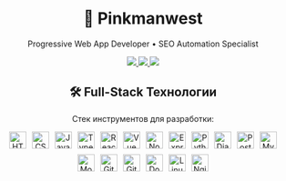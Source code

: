 <!-- README.md -->
<div align="center">
  <h1>👋 Pinkmanwest</h1>
  <p>Progressive Web App Developer  • SEO Automation Specialist</p>
  <a href="https://t.me/snikq ">
    <img src="https://img.shields.io/badge/Telegram-2CA5E0?style=for-the-badge&logo=telegram&logoColor=white " />
  </a>
  <a href="mailto:viner2aer@gmail.com">
    <img src="https://img.shields.io/badge/Gmail-D14836?style=for-the-badge&logo=gmail&logoColor=white " />
  </a>
  <a href="https://discord.com/users/s0sh0">
    <img src="https://img.shields.io/badge/Discord-7289DA?style=for-the-badge&logo=discord&logoColor=white " />
  </a>
  <!-- Технологии -->
 <h2>🛠️ Full-Stack Технологии</h2>
<p>Стек инструментов для разработки:</p>
  <div style="display: flex; flex-wrap: wrap; gap: 10px; justify-content: center;">
  <img src="https://skillicons.dev/icons?i=html " width="30" alt="HTML" />
  <img src="https://skillicons.dev/icons?i=css " width="30" alt="CSS" />
  <img src="https://skillicons.dev/icons?i=javascript " width="30" alt="JavaScript" />
  <img src="https://skillicons.dev/icons?i=typescript " width="30" alt="TypeScript" />
  <img src="https://skillicons.dev/icons?i=react " width="30" alt="React" />
  <img src="https://skillicons.dev/icons?i=vue " width="30" alt="Vue" />
  <img src="https://skillicons.dev/icons?i=nodejs " width="30" alt="Node.js" />
  <img src="https://skillicons.dev/icons?i=express " width="30" alt="Express" />
  <img src="https://skillicons.dev/icons?i=python " width="30" alt="Python" />
  <img src="https://skillicons.dev/icons?i=django " width="30" alt="Django" />
  <img src="https://skillicons.dev/icons?i=postgres " width="30" alt="PostgreSQL" />
  <img src="https://skillicons.dev/icons?i=mysql " width="30" alt="MySQL" />
  <img src="https://skillicons.dev/icons?i=mongodb " width="30" alt="MongoDB" />
  <img src="https://skillicons.dev/icons?i=git " width="30" alt="Git" />
  <img src="https://skillicons.dev/icons?i=github " width="30" alt="GitHub" />
  <img src="https://skillicons.dev/icons?i=docker " width="30" alt="Docker" />
  <img src="https://skillicons.dev/icons?i=linux " width="30" alt="Linux" />
  <img src="https://skillicons.dev/icons?i=nginx " width="30" alt="Nginx" />
</div>
</div>
